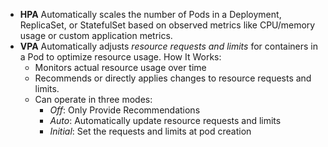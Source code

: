 - **HPA** Automatically scales the number of Pods in a Deployment, ReplicaSet, or StatefulSet based on observed metrics like CPU/memory usage or custom application metrics.
- **VPA** Automatically adjusts *resource requests and limits* for containers in a Pod to optimize resource usage. How It Works:
  - Monitors actual resource usage over time
  - Recommends or directly applies changes to resource requests and limits.
  - Can operate in three modes: 
    - *Off*: Only Provide Recommendations
    - *Auto*: Automatically update resource requests and limits
    - *Initial*: Set the requests and limits at pod creation

